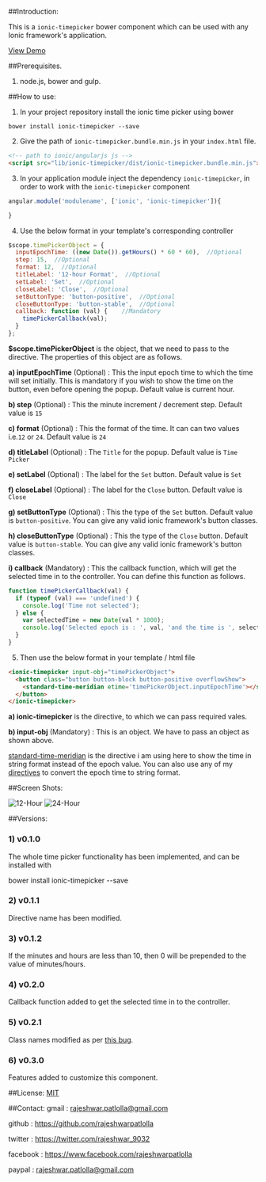 ##Introduction:

This is a `ionic-timepicker` bower component which can be used with any Ionic framework's application.

[View Demo](http://rajeshwarpatlolla.github.io/TimePickerForIonicFramework/demo/ "Demo") 


##Prerequisites.

1) node.js, bower and gulp.

##How to use:

1) In your project repository install the ionic time picker using bower

`bower install ionic-timepicker --save`

2) Give the path of  `ionic-timepicker.bundle.min.js` in your `index.html` file.

````html
<!-- path to ionic/angularjs js -->
<script src="lib/ionic-timepicker/dist/ionic-timepicker.bundle.min.js"></script>
````    

3) In your application module inject the dependency `ionic-timepicker`, in order to work with the `ionic-timepicker` component

````javascript
angular.module('modulename', ['ionic', 'ionic-timepicker']){

}
````

4) Use the below format in your template's corresponding controller

````javascript
$scope.timePickerObject = {
  inputEpochTime: ((new Date()).getHours() * 60 * 60),  //Optional
  step: 15,  //Optional
  format: 12,  //Optional
  titleLabel: '12-hour Format',  //Optional
  setLabel: 'Set',  //Optional
  closeLabel: 'Close',  //Optional
  setButtonType: 'button-positive',  //Optional
  closeButtonType: 'button-stable',  //Optional
  callback: function (val) {    //Mandatory
    timePickerCallback(val);
  }
};
````

**$scope.timePickerObject** is the object, that we need to pass to the directive. The properties of this object are as follows.

**a) inputEpochTime** (Optional) : This the input epoch time to which the time will set initially. This is mandatory if you wish to show the time on the button, even before opening the popup. Default value is current hour.

**b) step** (Optional) : This the minute increment / decrement step. Default value is `15`

**c) format** (Optional) : This the format of the time. It can can two values i.e.`12` or `24`. Default value is `24`

**d) titleLabel** (Optional) : The `Title` for the popup. Default value is `Time Picker`

**e) setLabel** (Optional) : The label for the `Set` button. Default value is `Set`

**f) closeLabel** (Optional) : The label for the `Close` button. Default value is `Close`

**g) setButtonType** (Optional) : This the type of the `Set` button. Default value is `button-positive`. You can give any valid ionic framework's button classes. 

**h) closeButtonType** (Optional) : This the type of the `Close` button. Default value is `button-stable`. You can give any valid ionic framework's button classes.

**i) callback** (Mandatory) : This the callback function, which will get the selected time in to the controller. You can define this function as follows.
````javascript
function timePickerCallback(val) {
  if (typeof (val) === 'undefined') {
    console.log('Time not selected');
  } else {
    var selectedTime = new Date(val * 1000);
    console.log('Selected epoch is : ', val, 'and the time is ', selectedTime.getUTCHours(), ':', selectedTime.getUTCMinutes(), 'in UTC');
  }
}
````

5) Then use the below format in your template / html file

````html
<ionic-timepicker input-obj="timePickerObject">
  <button class="button button-block button-positive overflowShow">
    <standard-time-meridian etime='timePickerObject.inputEpochTime'></standard-time-meridian>
  </button>
</ionic-timepicker>
````

**a) ionic-timepicker**  is the directive, to which we can pass required vales.

**b) input-obj** (Mandatory) : This is an object. We have to pass an object as shown above.

[standard-time-meridian](https://github.com/rajeshwarpatlolla/my-angularjs-directives#standard-time-meridian 'standard-time-meridian') is the directive i am using here to show the time in string format instead of the epoch value.
You can also use any of my [directives](https://github.com/rajeshwarpatlolla/my-angularjs-directives) to convert the epoch time to string format.


##Screen Shots:

![12-Hour](https://lh6.googleusercontent.com/-UL18wuskI_A/VNHkGj8tdwI/AAAAAAAADdU/5tBbZcF6_es/w328-h494-no/TimePicker-1.jpg "12-Hour")
![24-Hour](https://lh5.googleusercontent.com/-xgqgH2zRSuA/VNHkGQ6R8cI/AAAAAAAADdQ/5gGJ1nUqmA0/w328-h494-no/TimePicker-2.jpg "24-Hour.")

##Versions:

### 1) v0.1.0
The whole time picker functionality has been implemented, and can be installed with 

bower install ionic-timepicker --save

### 2) v0.1.1
Directive name has been modified.

### 3) v0.1.2
If the minutes and hours are less than 10, then 0 will be prepended to the value of minutes/hours.

### 4) v0.2.0
Callback function added to get the selected time in to the controller.

### 5) v0.2.1
Class names modified as per [this bug](https://github.com/rajeshwarpatlolla/ionic-timepicker/issues/41).

### 6) v0.3.0
Features added to customize this component. 

##License:
[MIT](https://github.com/rajeshwarpatlolla/ionic-timepicker/blob/master/LICENSE.MD "MIT")

##Contact:
gmail : rajeshwar.patlolla@gmail.com

github : https://github.com/rajeshwarpatlolla

twitter : https://twitter.com/rajeshwar_9032

facebook : https://www.facebook.com/rajeshwarpatlolla

paypal : rajeshwar.patlolla@gmail.com


